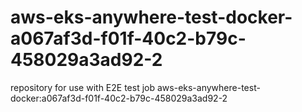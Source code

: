 # aws-eks-anywhere-test-docker-a067af3d-f01f-40c2-b79c-458029a3ad92-2
repository for use with E2E test job aws-eks-anywhere-test-docker:a067af3d-f01f-40c2-b79c-458029a3ad92-2
